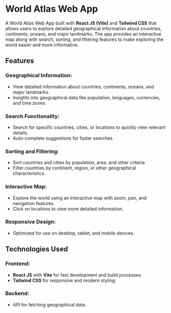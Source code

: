 # World Atlas Web App

A World Atlas Web App built with **React JS (Vite)** and **Tailwind CSS** that allows users to explore detailed geographical information about countries, continents, oceans, and major landmarks. The app provides an interactive map along with search, sorting, and filtering features to make exploring the world easier and more informative.

## Features

### Geographical Information:
- View detailed information about countries, continents, oceans, and major landmarks.
- Insights into geographical data like population, languages, currencies, and time zones.

### Search Functionality:
- Search for specific countries, cities, or locations to quickly view relevant details.
- Auto-complete suggestions for faster searches.

### Sorting and Filtering:
- Sort countries and cities by population, area, and other criteria.
- Filter countries by continent, region, or other geographical characteristics.

### Interactive Map:
- Explore the world using an interactive map with zoom, pan, and navigation features.
- Click on locations to view more detailed information.

### Responsive Design:
- Optimized for use on desktop, tablet, and mobile devices.

## Technologies Used

### Frontend:
- **React JS** with **Vite** for fast development and build processes.
- **Tailwind CSS** for responsive and modern styling.

### Backend:
- API for fetching geographical data.
